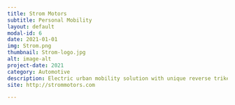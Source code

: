```yaml
---
title: Strom Motors
subtitle: Personal Mobility
layout: default
modal-id: 6
date: 2021-01-01
img: Strom.png
thumbnail: Strom-logo.jpg
alt: image-alt
project-date: 2021
category: Automotive
description: Electric urban mobility solution with unique reverse trike design (Exited 2022)
site: http://strommotors.com

---
```

